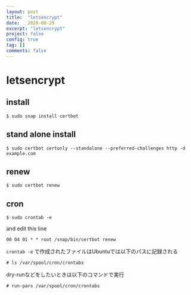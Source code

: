 ```yaml
---
layout: post
title:  "letsencrypt"
date:   2020-08-29
excerpt: "letsencrypt"
project: false
config: true
tag: []
comments: false
---
```


# letsencrypt


## install

```console
$ sudo snap install certbot
```

## stand alone install 

```console
$ sudo certbot certonly --standalone --preferred-challenges http -d example.com
```

## renew

```console
$ sudo certbot renew
```

## cron

```console
$ sudo crontab -e
```

and edit this line
```console
00 04 01 * * root /snap/bin/certbot renew
```

`crontab -e` で作成されたファイルはUbuntuでは以下のパスに記録される

```console
# ls /var/spool/cron/crontabs
```

dry-runなどをしたいときは以下のコマンドで実行

```console
# run-pars /var/spool/cron/crontabs
```


